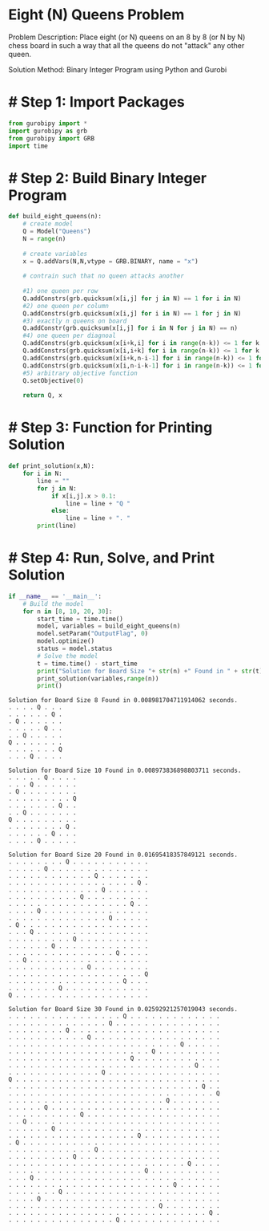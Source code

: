# Eight (N) Queens Problem

Problem Description: Place eight (or N) queens on an 8 by 8 (or N by N) chess board in such a way that all the queens do not "attack" any other queen.

Solution Method: Binary Integer Program using Python and Gurobi

# # Step 1: Import Packages


```python
from gurobipy import *
import gurobipy as grb
from gurobipy import GRB
import time
```

# # Step 2: Build Binary Integer Program


```python
def build_eight_queens(n):
    # create model
    Q = Model("Queens")
    N = range(n)
    
    # create variables
    x = Q.addVars(N,N,vtype = GRB.BINARY, name = "x")
    
    # contrain such that no queen attacks another
    
    #1) one queen per row
    Q.addConstrs(grb.quicksum(x[i,j] for j in N) == 1 for i in N)
    #2) one queen per column
    Q.addConstrs(grb.quicksum(x[i,j] for i in N) == 1 for j in N)
    #3) exactly n queens on board
    Q.addConstr(grb.quicksum(x[i,j] for i in N for j in N) == n)
    #4) one queen per diagnoal
    Q.addConstrs(grb.quicksum(x[i+k,i] for i in range(n-k)) <= 1 for k in N)
    Q.addConstrs(grb.quicksum(x[i,i+k] for i in range(n-k)) <= 1 for k in N)
    Q.addConstrs(grb.quicksum(x[i+k,n-i-1] for i in range(n-k)) <= 1 for k in range(n))
    Q.addConstrs(grb.quicksum(x[i,n-i-k-1] for i in range(n-k)) <= 1 for k in range(n))
    #5) arbitrary objective function
    Q.setObjective(0)
    
    return Q, x
```

# # Step 3: Function for Printing Solution


```python
def print_solution(x,N):
    for i in N:
        line = ""
        for j in N:
            if x[i,j].x > 0.1:
                line = line + "Q "
            else:
                line = line + ". "
        print(line)
```

# # Step 4: Run, Solve, and Print Solution


```python
if __name__ == '__main__':
    # Build the model
    for n in [8, 10, 20, 30]:
        start_time = time.time()
        model, variables = build_eight_queens(n)
        model.setParam("OutputFlag", 0)
        model.optimize()
        status = model.status
        # Solve the model
        t = time.time() - start_time
        print("Solution for Board Size "+ str(n) +" Found in " + str(t) + " seconds.")
        print_solution(variables,range(n))
        print()
```

    Solution for Board Size 8 Found in 0.008981704711914062 seconds.
    . . . . Q . . . 
    . . . . . . Q . 
    . Q . . . . . . 
    . . . . . Q . . 
    . . Q . . . . . 
    Q . . . . . . . 
    . . . . . . . Q 
    . . . Q . . . . 
    
    Solution for Board Size 10 Found in 0.008973836898803711 seconds.
    . . . . . Q . . . . 
    . . . Q . . . . . . 
    . Q . . . . . . . . 
    . . . . . . . . . Q 
    . . . . . . . Q . . 
    . . Q . . . . . . . 
    Q . . . . . . . . . 
    . . . . . . . . Q . 
    . . . . . . Q . . . 
    . . . . Q . . . . . 
    
    Solution for Board Size 20 Found in 0.01695418357849121 seconds.
    . . . . . . . . Q . . . . . . . . . . . 
    . . . . . Q . . . . . . . . . . . . . . 
    . . . . . . . . . . . . Q . . . . . . . 
    . . . . . . . . . . . . . . . . . . Q . 
    . . . . . . . . . . . . . Q . . . . . . 
    . . . . . . . . . . Q . . . . . . . . . 
    . . . . . . . . . . . . . . . . . Q . . 
    . . . . Q . . . . . . . . . . . . . . . 
    . . . . . . . . . . . . . . Q . . . . . 
    . Q . . . . . . . . . . . . . . . . . . 
    . . . Q . . . . . . . . . . . . . . . . 
    . . . . . . . . . Q . . . . . . . . . . 
    . . . . . . Q . . . . . . . . . . . . . 
    . . . . . . . . . . . . . . . Q . . . . 
    . . Q . . . . . . . . . . . . . . . . . 
    . . . . . . . . . . . Q . . . . . . . . 
    . . . . . . . . . . . . . . . . . . . Q 
    . . . . . . . . . . . . . . . . Q . . . 
    . . . . . . . Q . . . . . . . . . . . . 
    Q . . . . . . . . . . . . . . . . . . . 
    
    Solution for Board Size 30 Found in 0.02592921257019043 seconds.
    . . . . . . . . . . . . . . . . Q . . . . . . . . . . . . . 
    . . . . . . . . . . . . . . Q . . . . . . . . . . . . . . . 
    . . . . . . . . Q . . . . . . . . . . . . . . . . . . . . . 
    . . . . . . . . . . . Q . . . . . . . . . . . . . . . . . . 
    . . . . . . . . . . . . . . . . . . . . . . . . Q . . . . . 
    . . . . . . . . . . . . . . . . . . . . Q . . . . . . . . . 
    . . . . . . . . . . . . . . . . . Q . . . . . . . . . . . . 
    . . . . . . . . . . . . . . . . . . . . . . . . . . Q . . . 
    . . . . . . . . . . . . . Q . . . . . . . . . . . . . . . . 
    Q . . . . . . . . . . . . . . . . . . . . . . . . . . . . . 
    . . . . . . . . . . . . . . . . . . . . . . . . . . . Q . . 
    . . . . . . . . . . . . . . . . . . . . . . . . . . . . . Q 
    . . . . . . . . . . . . . . . . . . . . . . Q . . . . . . . 
    . . . . . Q . . . . . . . . . . . . . . . . . . . . . . . . 
    . . . . . . . . . . Q . . . . . . . . . . . . . . . . . . . 
    . . Q . . . . . . . . . . . . . . . . . . . . . . . . . . . 
    . . . . . . Q . . . . . . . . . . . . . . . . . . . . . . . 
    . . . . . . . . . . . . . . . . . . Q . . . . . . . . . . . 
    . Q . . . . . . . . . . . . . . . . . . . . . . . . . . . . 
    . . . . . . . . . . . . Q . . . . . . . . . . . . . . . . . 
    . . . . . . . . . Q . . . . . . . . . . . . . . . . . . . . 
    . . . . . . . . . . . . . . . . . . . . . . . . . Q . . . . 
    . . . . . . . . . . . . . . . . . . . Q . . . . . . . . . . 
    . . . Q . . . . . . . . . . . . . . . . . . . . . . . . . . 
    . . . . . . . . . . . . . . . . . . . . . . . Q . . . . . . 
    . . . . . . . Q . . . . . . . . . . . . . . . . . . . . . . 
    . . . . Q . . . . . . . . . . . . . . . . . . . . . . . . . 
    . . . . . . . . . . . . . . . . . . . . . Q . . . . . . . . 
    . . . . . . . . . . . . . . . . . . . . . . . . . . . . Q . 
    . . . . . . . . . . . . . . . Q . . . . . . . . . . . . . . 
    
    
